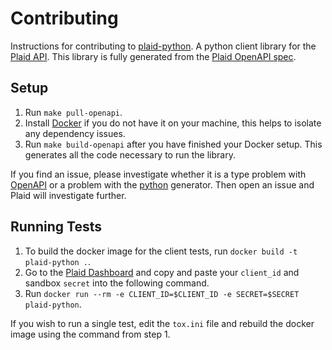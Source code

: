 # Contributing

Instructions for contributing to [plaid-python][1]. A python client library for the [Plaid API][2]. This library is fully generated from the [Plaid OpenAPI spec](3).

## Setup

1. Run `make pull-openapi`.
2. Install [Docker](https://docs.docker.com/desktop/) if you do not have it on your machine, this helps to isolate any dependency issues.
3. Run `make build-openapi` after you have finished your Docker setup. This generates all the code necessary to run the library.

If you find an issue, please investigate whether it is a type problem with [OpenAPI](3) or a problem with the [python](https://github.com/OpenAPITools/openapi-generator/blob/master/docs/generators/python.md) generator. Then open an issue and Plaid will investigate further.

## Running Tests

1. To build the docker image for the client tests, run `docker build -t plaid-python .`.
2. Go to the [Plaid Dashboard](https://dashboard.plaid.com/) and copy and paste your `client_id` and sandbox `secret` into the following command.
3. Run `docker run --rm -e CLIENT_ID=$CLIENT_ID -e SECRET=$SECRET plaid-python`.

If you wish to run a single test, edit the `tox.ini` file and rebuild the docker image using the command from step 1.

[1]: https://github.com/plaid/plaid-python
[2]: https://plaid.com
[3]: https://github.com/plaid/plaid-openapi
